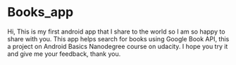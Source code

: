 # Books_app

Hi, This is my first android app that I share to the world so I am so happy to share with you.
This app helps search for books using Google Book API, this a project on Android Basics Nanodegree course on udacity.
I hope you try it and give me your feedback, thank you.
